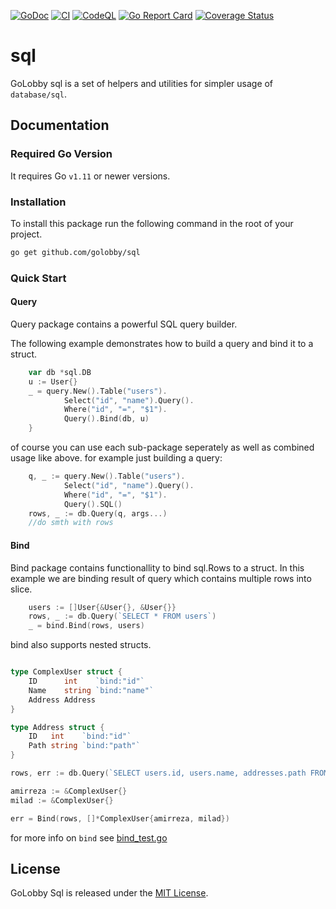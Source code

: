 [![GoDoc](https://godoc.org/github.com/golobby/sql?status.svg)](https://godoc.org/github.com/golobby/sql)
[![CI](https://github.com/golobby/sql/actions/workflows/ci.yml/badge.svg)](https://github.com/golobby/sql/actions/workflows/ci.yml)
[![CodeQL](https://github.com/golobby/sql/workflows/CodeQL/badge.svg)](https://github.com/golobby/config/actions?query=workflow%3ACodeQL)
[![Go Report Card](https://goreportcard.com/badge/github.com/golobby/sql)](https://goreportcard.com/report/github.com/golobby/sql)
[![Coverage Status](https://coveralls.io/repos/github/golobby/config/badge.svg)](https://coveralls.io/github/golobby/sql?branch=master)

# sql 
GoLobby sql is a set of helpers and utilities for simpler usage of `database/sql`.

## Documentation
### Required Go Version
It requires Go `v1.11` or newer versions.

### Installation
To install this package run the following command in the root of your project.

```bash
go get github.com/golobby/sql
```

### Quick Start
#### Query
Query package contains a powerful SQL query builder.

The following example demonstrates how to build a query and bind it to a struct.
```go
    var db *sql.DB
    u := User{}
    _ = query.New().Table("users").
			Select("id", "name").Query().
			Where("id", "=", "$1").
			Query().Bind(db, u)
    }
```
of course you can use each sub-package seperately as well as combined usage like above.
for example just building a query:
```go
    q, _ := query.New().Table("users").
			Select("id", "name").Query().
			Where("id", "=", "$1").
			Query().SQL()
    rows, _ := db.Query(q, args...)
    //do smth with rows

```
#### Bind
Bind package contains functionallity to bind sql.Rows to a struct.
In this example we are binding result of query which contains multiple rows into slice.
```go
    users := []User{&User{}, &User{}}
    rows, _ := db.Query(`SELECT * FROM users`)
    _ = bind.Bind(rows, users)
```

bind also supports nested structs.
```go

type ComplexUser struct {
	ID      int    `bind:"id"`
	Name    string `bind:"name"`
	Address Address
}

type Address struct {
	ID   int    `bind:"id"`
	Path string `bind:"path"`
}

rows, err := db.Query(`SELECT users.id, users.name, addresses.path FROM users INNER JOIN addresses ON addresses.user_id = users.id`)

amirreza := &ComplexUser{}
milad := &ComplexUser{}

err = Bind(rows, []*ComplexUser{amirreza, milad})
```
for more info on `bind` see [bind\_test.go](https://github.com/golobby/sql/tree/master/bind/bind_test.go)

## License
GoLobby Sql is released under the [MIT License](http://opensource.org/licenses/mit-license.php).
